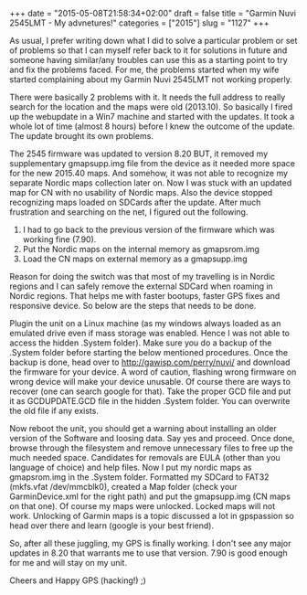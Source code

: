 +++
date = "2015-05-08T21:58:34+02:00"
draft = false
title = "Garmin Nuvi 2545LMT - My advnetures!"
categories = ["2015"]
slug = "1127"
+++

<p>As usual, I prefer writing down what I did to solve a particular problem or set of problems so that I can myself refer back to it for solutions in future and someone having similar/any troubles can use this as a starting point to try and fix the problems faced. For me, the problems started when my wife started complaining about my Garmin Nuvi 2545LMT not working properly.

There were basically 2 problems with it. It needs the full address to really search for the location and the maps were old (2013.10). So basically I fired up the webupdate in a Win7 machine and started with the updates. It took a whole lot of time (almost 8 hours) before I knew the outcome of the update. The update brought its own problems.

The 2545 firmware was updated to version 8.20 BUT, it removed my supplementary gmapsupp.img file from the device as it needed more space for the new 2015.40 maps. And somehow, it was not able to recognize my separate Nordic maps collection later on. Now I was stuck with an updated map for CN with no usability of Nordic maps. Also the device stopped recognizing maps loaded on SDCards after the update. After much frustration and searching on the net, I figured out the following.

1. I had to go back to the previous version of the firmware which was working fine (7.90).
2. Put the Nordic maps on the internal memory as gmapsrom.img
3. Load the CN maps on external memory as a gmapsupp.img

Reason for doing the switch was that most of my travelling is in Nordic regions and I can safely remove the external SDCard when roaming in Nordic regions. That helps me with faster bootups, faster GPS fixes and responsive device. So below are the steps that needs to be done.

Plugin the unit on a Linux machine (as my windows always loaded as an emulated drive even if mass storage was enabled. Hence I was not able to access the hidden .System folder). Make sure you do a backup of the .System folder before starting the below mentioned procedures. Once the backup is done, head over to <a href="http://gawisp.com/perry/nuvi/" target="_blank">http://gawisp.com/perry/nuvi/</a> and download the firmware for your device. A word of caution, flashing wrong firmware on wrong device will make your device unusable. Of course there are ways to recover (one can search google for that). Take the proper GCD file and put it as GCDUPDATE.GCD file in the hidden .System folder. You can overwrite the old file if any exists.

Now reboot the unit, you should get a warning about installing an older version of the Software and loosing data. Say yes and proceed. Once done, browse through the filesystem and remove unnecessary files to free up the much needed space. Candidates for removals are EULA (other than you language of choice) and help files. Now I put my nordic maps as gmapsrom.img in the .System folder. Formatted my SDCard to FAT32 (mkfs.vfat /dev/mmcblk0), created a Map folder (check your GarminDevice.xml for the right path) and put the gmapsupp.img (CN maps on that one). Of course my maps were unlocked. Locked maps will not work. Unlocking of Garmin maps is a topic discussed a lot in gpspassion so head over there and learn (google is your best friend).

So, after all these juggling, my GPS is finally working. I don't see any major updates in 8.20 that warrants me to use that version. 7.90 is good enough for me and will stay on my unit.

Cheers and Happy GPS (hacking!) ;)</p>

